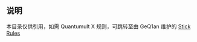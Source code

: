 ## 说明

本目录仅供引用，如需 Quantumult X 规则，可跳转至由 GeQ1an 维护的 [Stick Rules](https://github.com/GeQ1an/Rules/tree/master/QuantumultX)
